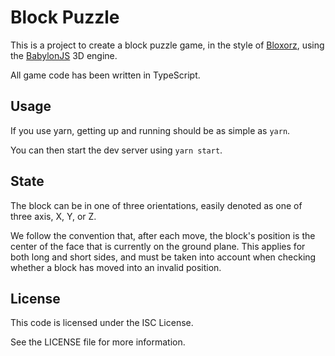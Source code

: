 # Block Puzzle

This is a project to create a block puzzle game, in the style of [Bloxorz](), using the [BabylonJS]() 3D engine.

All game code has been written in TypeScript.

## Usage

If you use yarn, getting up and running should be as simple as `yarn`.

You can then start the dev server using `yarn start`.

## State

The block can be in one of three orientations, easily denoted as one of three axis, X, Y, or Z.

We follow the convention that, after each move, the block's position is the center of the face that is currently on the ground plane. This applies for both long and short sides, and must be taken into account when checking whether a block has moved into an invalid position.

## License

This code is licensed under the ISC License.

See the LICENSE file for more information.
